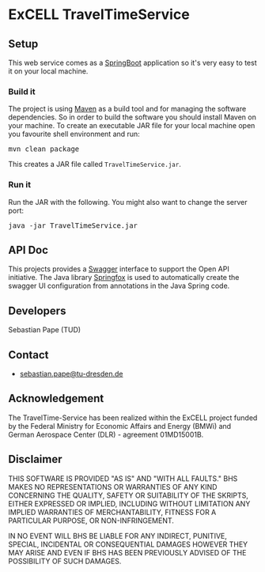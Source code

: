 # ExCELL TravelTimeService


## Setup

This web service comes as a [SpringBoot](https://projects.spring.io/spring-boot/) application so it's very easy to test it on your local machine. 

### Build it

The project is using [Maven](https://maven.apache.org/) as a build tool and for managing the software dependencies. So in order to build the software you should install Maven on your machine. To create an executable JAR file for your local machine open you favourite shell environment and run:

<pre>mvn clean package</pre>

This creates a JAR file called `TravelTimeService.jar`.

### Run it

Run the JAR with the following. You might also want to change the server port:

<pre>java -jar TravelTimeService.jar</pre>


## API Doc

This projects provides a [Swagger](https://swagger.io/) interface to support the Open API initiative. The Java library [Springfox](http://springfox.github.io/springfox/) is used to automatically create the swagger UI configuration from annotations in the Java Spring code.


## Developers

Sebastian Pape (TUD)

## Contact

* sebastian.pape@tu-dresden.de

## Acknowledgement
The TravelTime-Service has been realized within the ExCELL project funded by the Federal Ministry for Economic Affairs and Energy (BMWi) and German Aerospace Center (DLR) - agreement 01MD15001B.


## Disclaimer

THIS SOFTWARE IS PROVIDED "AS IS" AND "WITH ALL FAULTS." 
BHS MAKES NO REPRESENTATIONS OR WARRANTIES OF ANY KIND CONCERNING THE 
QUALITY, SAFETY OR SUITABILITY OF THE SKRIPTS, EITHER EXPRESSED OR 
IMPLIED, INCLUDING WITHOUT LIMITATION ANY IMPLIED WARRANTIES OF 
MERCHANTABILITY, FITNESS FOR A PARTICULAR PURPOSE, OR NON-INFRINGEMENT.

IN NO EVENT WILL BHS BE LIABLE FOR ANY INDIRECT, PUNITIVE, SPECIAL, 
INCIDENTAL OR CONSEQUENTIAL DAMAGES HOWEVER THEY MAY ARISE AND EVEN IF 
BHS HAS BEEN PREVIOUSLY ADVISED OF THE POSSIBILITY OF SUCH DAMAGES.

